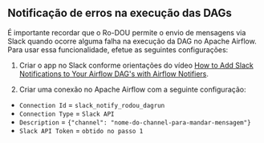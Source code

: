 ## Notificação de erros na execução das DAGs

É importante recordar que o Ro-DOU permite o envio de mensagens via Slack quando ocorre alguma falha na execução da DAG no Apache Airflow. Para usar essa funcionalidade, efetue as seguintes configurações:

1. Criar o app no Slack conforme orientações do vídeo [How to Add Slack Notifications to Your Airflow DAG's with Airflow Notifiers](https://www.youtube.com/watch?v=4yQJWnhKEa4&ab_channel=TheDataGuy).

2. Criar uma conexão no Apache Airflow com a seguinte configuração:

  * `Connection Id` = `slack_notify_rodou_dagrun`
  * `Connection Type` = `Slack API`
  * `Description` = `{"channel": "nome-do-channel-para-mandar-mensagem"}`
  * `Slack API Token` = `obtido no passo 1`
